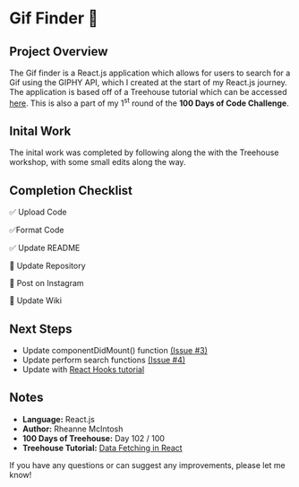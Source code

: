 # Gif Finder :movie_camera:

## Project Overview
The Gif finder is a React.js application which allows for users to search for a Gif using the GIPHY API, which I created at the start of my React.js journey. The application is based off of a Treehouse tutorial which can be accessed [here](https://teamtreehouse.com/library/data-fetching-in-react). This is also a part of my 1<sup>st</sup> round of the **100 Days of Code Challenge**.

## Inital Work
The inital work was completed by following along the with the Treehouse workshop, with some small edits along the way. 

## Completion Checklist
:white_check_mark: Upload Code

:white_check_mark:Format Code

:white_check_mark: Update README

:black_square_button: Update Repository

:black_square_button: Post on Instagram

:black_square_button: Update Wiki

## Next Steps
- Update componentDidMount() function [(Issue #3)](https://github.com/rheannemcintosh/treehouse-react-gif/issues/3)
- Update perform search functions [(Issue #4)](https://github.com/rheannemcintosh/treehouse-react-gif/issues/4)
- Update with [React Hooks tutorial](https://teamtreehouse.com/library/react-hooks)

## Notes
- **Language:** React.js
- **Author:** Rheanne McIntosh
- **100 Days of Treehouse:** Day 102 / 100
- **Treehouse Tutorial:** [Data Fetching in React](https://teamtreehouse.com/library/data-fetching-in-react)

If you have any questions or can suggest any improvements, please let me know!
